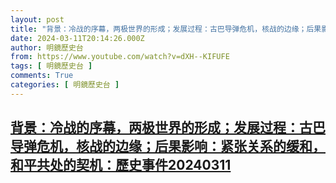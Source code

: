 ```yaml
---
layout: post
title: "背景：冷战的序幕，两极世界的形成；发展过程：古巴导弹危机，核战的边缘；后果影响：紧张关系的缓和，和平共处的契机：歷史事件20240311"
date: 2024-03-11T20:14:26.000Z
author: 明鏡歷史台
from: https://www.youtube.com/watch?v=dXH--KIFUFE
tags: [ 明鏡歷史台 ]
comments: True
categories: [ 明鏡歷史台 ]
---
```

<!--1710188066000-->
[背景：冷战的序幕，两极世界的形成；发展过程：古巴导弹危机，核战的边缘；后果影响：紧张关系的缓和，和平共处的契机：歷史事件20240311](https://www.youtube.com/watch?v=dXH--KIFUFE)
------

<div>

</div>
